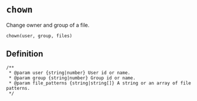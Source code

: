 # `chown`

Change owner and group of a file.

    chown(user, group, files)

## Definition

    /**
     * @param user {string|number} User id or name.
     * @param group {string|number} Group id or name.
     * @param file_patterns {string|string[]} A string or an array of file patterns.
     */